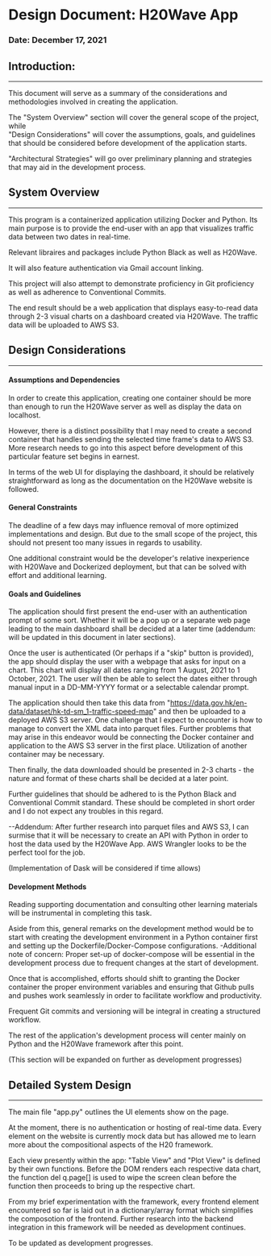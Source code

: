 # Design Document: H20Wave App 
### Date: December 17, 2021


## Introduction:
-------------
This document will serve as a summary of the considerations and methodologies
involved in creating the application.

The "System Overview" section will cover the general scope of the project, while  
"Design Considerations" will cover the assumptions, goals, and guidelines
that should be considered before development of the application starts.

"Architectural Strategies" will go over preliminary planning and strategies 
that may aid in the development process.


## System Overview
------------------
This program is a containerized application utilizing Docker and Python. Its 
main purpose is to provide the end-user with an app that visualizes traffic
data between two dates in real-time. 

Relevant libraires and packages include Python Black as well as H20Wave.

It will also feature authentication via Gmail account linking.

This project will also attempt to demonstrate proficiency in Git proficiency
as well as adherence to Conventional Commits.

The end result should be a web application that displays easy-to-read 
data through 2-3 visual charts on a dashboard created via H20Wave.
The traffic data will be uploaded to AWS S3.


## Design Considerations
----------------------

#### Assumptions and Dependencies
In order to create this application, creating one container should be more than
enough to run the H20Wave server as well as display the data on localhost.

However, there is a distinct possibility that I may need to create a second container
that handles sending the selected time frame's data to AWS S3. More research needs to 
go into this aspect before development of this particular feature set begins in earnest.

In terms of the web UI for displaying the dashboard, it should be relatively straightforward
as long as the documentation on the H20Wave website is followed.


#### General Constraints
The deadline of a few days may influence removal of more optimized implementations
and design. But due to the small scope of the project, this should not present too
many issues in regards to usability.

One additional constraint would be the developer's relative inexperience with H20Wave
and Dockerized deployment, but that can be solved with effort and additional learning.

#### Goals and Guidelines   
The application should first present the end-user with an authentication prompt of some sort.
Whether it will be a pop up or a separate web page leading to the main dashboard shall be decided
at a later time (addendum: will be updated in this document in later sections).

Once the user is authenticated (Or perhaps if a "skip" button is provided), the
app should display the user with a webpage that asks for input on a chart.
This chart will display all dates ranging from 1 August, 2021 to 1 October, 2021.
The user will then be able to select the dates either through manual input in
a DD-MM-YYYY format or a selectable calendar prompt.

The application should then take this data from "https://data.gov.hk/en-data/dataset/hk-td-sm_1-traffic-speed-map"
and then be uploaded to a deployed AWS S3 server. One challenge that I expect to encounter
is how to manage to convert the XML data into parquet files. Further problems that
may arise in this endeavor would be connecting the Docker container and application to
the AWS S3 server in the first place. Utilization of another container may be necessary.

Then finally, the data downloaded should be presented in 2-3 charts - the nature 
and format of these charts shall be decided at a later point.

Further guidelines that should be adhered to is the Python Black and Conventional Commit
standard. These should be completed in short order and I do not expect any 
troubles in this regard.

--Addendum: 
After further research into parquet files and AWS S3, I can surmise that it will be necessary to create an API with 
Python in order to host the data used by the H20Wave App. AWS Wrangler looks to be the perfect tool for the job.

(Implementation of Dask will be considered if time allows)

#### Development Methods 
Reading supporting documentation and consulting other learning materials will
be instrumental in completing this task.

Aside from this, general remarks on the development method would be to start
with creating the development environment in a Python container first and 
setting up the Dockerfile/Docker-Compose configurations.
-Additional note of concern: Proper set-up of docker-compose will be essential in the
development process due to frequent changes at the start of development.

Once that is accomplished, efforts should shift to granting the Docker container 
the proper environment variables and ensuring that Github pulls and pushes work
seamlessly in order to facilitate workflow and productivity.

Frequent Git commits and versioning will be integral in creating a structured
workflow.

The rest of the application's development process will center mainly on Python and
the H20Wave framework after this point. 

(This section will be expanded on further as development progresses)


## Detailed System Design
------------------------

The main file "app.py" outlines the UI elements show on the page.

At the moment, there is no authentication or hosting of real-time data. Every element
on the website is currently mock data but has allowed me to learn more about the compositional
aspects of the H20 framework.

Each view presently within the app: "Table View" and "Plot View" is defined by their own functions.
Before the DOM renders each respective data chart, the function del q.page[] is used to wipe the
screen clean before the function then proceeds to bring up the respective chart.

From my brief experimentation with the framework, every frontend element encountered so far is 
laid out in a dictionary/array format which simplifies the composotion of the frontend. Further
research into the backend integration in this framework will be needed as development continues.




To be updated as development progresses.


